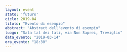 ```yaml
---
layout: event
stato: 'futuro'
ciclo: 2019-04
titolo: "Evento di esempio"
abstract: "Abstract dell'evento di esempio"
luogo: "Sala tal dei tali, via Non Saprei, Treviglio"
data_evento: "2019-03-14"
ora_evento: "18:30"
---
```


